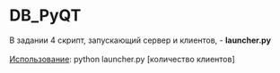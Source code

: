# DB_PyQT

В задании 4 скрипт, запускающий сервер и клиентов, - <strong>launcher.py</strong> <br><br>
<u>Использование</u>: python launcher.py [количество клиентов]
